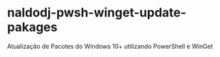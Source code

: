 # naldodj-pwsh-winget-update-pakages
Atualização de Pacotes do Windows 10+ utilizando PowerShell e WinGet

